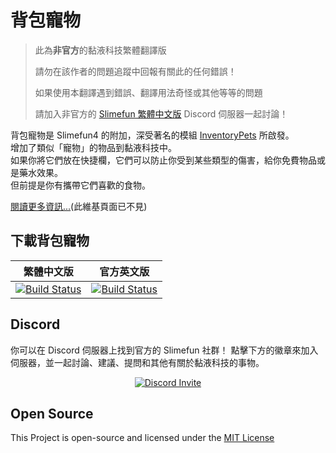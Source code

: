 # 背包寵物

> 此為**非官方**的黏液科技繁體翻譯版
> 
> 請勿在該作者的問題追蹤中回報有關此的任何錯誤！
> 
> 如果使用本翻譯遇到錯誤、翻譯用法奇怪或其他等等的問題
> 
> 請加入非官方的 [Slimefun 繁體中文版][TraditionalChinese-DiscordLink] Discord 伺服器一起討論！

背包寵物是 Slimefun4 的附加，深受著名的模組 [InventoryPets](https://www.curseforge.com/minecraft/mc-mods/inventory-pets) 所啟發。<br>
增加了類似「寵物」的物品到黏液科技中。<br>
如果你將它們放在快捷欄，它們可以防止你受到某些類型的傷害，給你免費物品或是藥水效果。<br>
但前提是你有攜帶它們喜歡的食物。

[閱讀更多資訊...](https://github.com/TheBusyBiscuit/Slimefun4/wiki/HotbarPets)(此維基頁面已不見)

## 下載背包寵物

| 繁體中文版 | 官方英文版 |
| -------- | -------- |
| [![Build Status][TraditionalChinese-Badge]][TraditionalChinese-Link] | [![Build Status][Official-Badge]][Official-Link] |

[TraditionalChinese-Badge]: https://xmikux.github.io/builds/SlimeTraditionalTranslation/HotbarPets/master/badge.svg
[TraditionalChinese-Link]: https://xmikux.github.io/builds/SlimeTraditionalTranslation/HotbarPets/master
[TraditionalChinese-DiscordLink]: https://discord.gg/GF4CwjFXT9
[Official-Badge]: https://thebusybiscuit.github.io/builds/TheBusyBiscuit/HotbarPets/master/badge.svg
[Official-Link]: https://thebusybiscuit.github.io/builds/TheBusyBiscuit/HotbarPets/master

## Discord

你可以在 Discord 伺服器上找到官方的 Slimefun 社群！
點擊下方的徽章來加入伺服器，並一起討論、建議、提問和其他有關於黏液科技的事物。

<p align="center">
  <a href="https://discord.gg/fsD4Bkh">
    <img src="https://img.shields.io/discord/565557184348422174?color=7289DA&label=Discord&style=for-the-badge" alt="Discord Invite"/>
  </a>
</p>

## Open Source
This Project is open-source and licensed under the [MIT License](https://github.com/TheBusyBiscuit/HotbarPets/blob/master/LICENSE)
